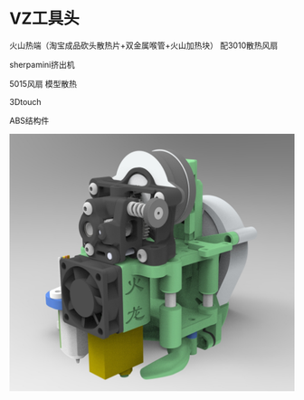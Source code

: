 # VZ工具头

火山热端（淘宝成品砍头散热片+双金属喉管+火山加热块） 配3010散热风扇

sherpamini挤出机

5015风扇 模型散热

3Dtouch

ABS结构件



![](https://github.com/thunder439/VRBOT/blob/main/%E5%B7%A5%E5%85%B7%E5%A4%B4/VZ/VZprinthead.jpg)
